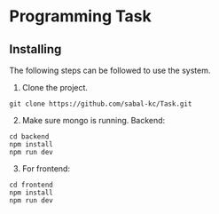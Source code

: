 # Programming Task

## Installing
The following steps can be followed to use the system.

1. Clone the project.

```
git clone https://github.com/sabal-kc/Task.git
```

2. Make sure mongo is running. Backend:
```
cd backend
npm install
npm run dev 
```

3. For frontend:
```
cd frontend
npm install
npm run dev
```


